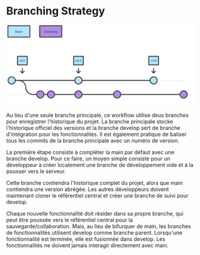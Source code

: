 # Branching Strategy
 
 ![Octocat](https://github.com/VISEO-Aix-Salesforce/git-learning/blob/main/assets/images/branchingStrategy.png)

Au lieu d'une seule branche principale, ce workflow utilise deux branches pour enregistrer l'historique du projet. 
La branche principale stocke l'historique officiel des versions et la branche develop sert de branche d'intégration pour les fonctionnalités. 
Il est également pratique de baliser tous les commits de la branche principale avec un numéro de version.


La première étape consiste à compléter la main par défaut avec une branche develop. 
Pour ce faire, un moyen simple consiste pour un développeur à créer localement une branche de développement vide et à la pousser vers le serveur.

Cette branche contiendra l'historique complet du projet, alors que main contiendra une version abrégée. 
Les autres développeurs doivent maintenant cloner le référentiel central et créer une branche de suivi pour develop.

Chaque nouvelle fonctionnalité doit résider dans sa propre branche, qui peut être poussée vers le référentiel central pour la sauvegarde/collaboration. 
Mais, au lieu de bifurquer de main, les branches de fonctionnalités utilisent develop comme branche parent. 
Lorsqu'une fonctionnalité est terminée, elle est fusionnée dans develop. 
Les fonctionnalités ne doivent jamais interagir directement avec main.
